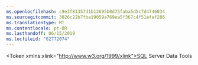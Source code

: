 ```yaml
---
ms.openlocfilehash: c9e3f81357d1b12695b0d75faba5d5c7d4746034
ms.sourcegitcommit: 3026c22b7fba19059a769ea5f367c4f51efaf286
ms.translationtype: MT
ms.contentlocale: pt-BR
ms.lasthandoff: 06/15/2019
ms.locfileid: "62772074"
---
```

\<Token xmlns:xlink="http://www.w3.org/1999/xlink">SQL Server Data Tools</Token>
